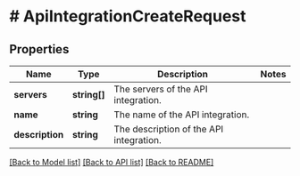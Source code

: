# # ApiIntegrationCreateRequest

## Properties

Name | Type | Description | Notes
------------ | ------------- | ------------- | -------------
**servers** | **string[]** | The servers of the API integration. |
**name** | **string** | The name of the API integration. |
**description** | **string** | The description of the API integration. |

[[Back to Model list]](../../README.md#models) [[Back to API list]](../../README.md#endpoints) [[Back to README]](../../README.md)
